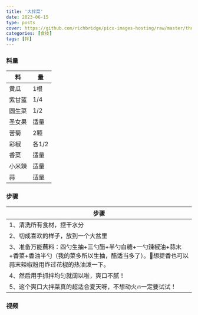 ```yaml
---
title: '大拌菜'
date: 2023-06-15
type: posts
cover: https://github.com/richbridge/picx-images-hosting/raw/master/thumbnail/食技.jpg
categories: [食技]
tags: [拌]
---
```


### 料量

|料|量|
|---|---|
|黄瓜|1根|
|紫甘蓝|1/4|
|圆生菜|1/2|
|圣女果|适量|
|苦菊|2颗|
|彩椒|各1/2|
|香菜|适量|
|小米辣|适量|
|蒜|适量|

### 步骤

|步骤|
|---|
|1、清洗所有食材，控干水分|
|2、切成喜欢的样子，放到一个大盆里|
|3、准备万能蘸料：四勺生抽+三勺醋+半勺白糖+一勺辣椒油+蒜末+香菜+香油半勺（我的菜多所以生抽，醋适当多了）。🥙想提香也可以蒜末辣椒粉用炸过花椒的热油泼一下。|
|4、然后用手抓拌均匀就阔以啦，爽口不腻！|
|5、这个爽口大拌菜真的超适合夏天呀，不想动火🔥一定要试试！|

### 视频